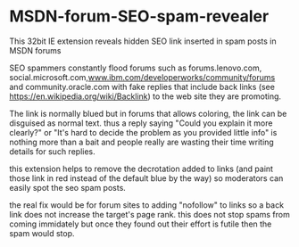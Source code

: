 # MSDN-forum-SEO-spam-revealer
This 32bit IE extension reveals hidden SEO link inserted in spam posts in MSDN forums

SEO spammers constantly flood forums such as 
forums.lenovo.com, social.microsoft.com,www.ibm.com/developerworks/community/forums
and community.oracle.com with fake replies
that include back links (see https://en.wikipedia.org/wiki/Backlink) to the web site they are promoting.

The link is normally blued but in forums that allows coloring, the link can be disguised as normal text. 
thus a reply saying "Could you explain it more clearly?" or "It's hard to decide the problem as you provided little info"
is nothing more than a bait and people really are wasting their time writing details for such replies. 

this extension helps to remove the decrotation added to links (and paint those link in red instead of the default blue by the way)
so moderators can easily spot the seo spam posts. 

the real fix would be for forum sites to adding "nofollow" to links so a back link does not increase the target's page rank.
this does not stop spams from coming immidately but once they found out their effort is futile then the spam would stop. 
